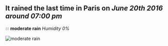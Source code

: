 ## It rained the last time in Paris on *June 20th 2016 around 07:00 pm*
💧💧  **moderate rain** *Humidity 0%*

![moderate rain](http://openweathermap.org/img/w/10d.png)
